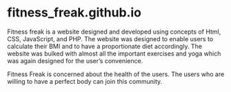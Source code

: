 # fitness_freak.github.io

Fitness freak is a website designed and developed using concepts of Html, CSS, JavaScript, and PHP. The website was designed to enable users to calculate their BMI and to have a proportionate diet accordingly. The website was bulked with almost all the important exercises and yoga which was again designed for the user’s convenience.

Fitness Freak is concerned about the health of the users. The users who are willing to have a perfect body can join this community.  
